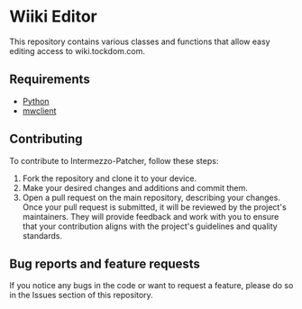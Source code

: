 # Wiiki Editor
This repository contains various classes and functions that allow easy editing access to wiki.tockdom.com.

## Requirements
* [Python](https://www.python.org/downloads/)
* [mwclient](https://pypi.org/project/mwclient/)

## Contributing
To contribute to Intermezzo-Patcher, follow these steps:

1. Fork the repository and clone it to your device.
2. Make your desired changes and additions and commit them.
3. Open a pull request on the main repository, describing your changes.
Once your pull request is submitted, it will be reviewed by the project's maintainers. They will provide feedback and work with you to ensure that your contribution aligns with the project's guidelines and quality standards.

## Bug reports and feature requests
If you notice any bugs in the code or want to request a feature, please do so in the Issues section of this repository.